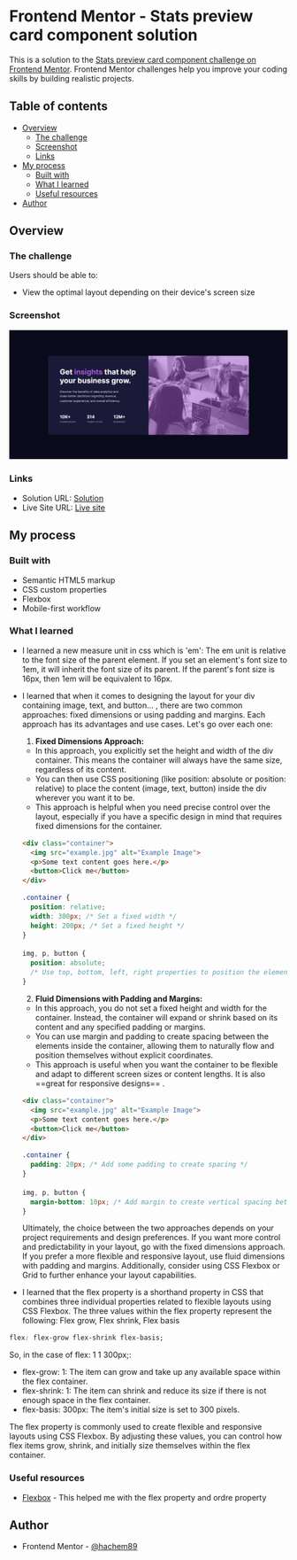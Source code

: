 # Frontend Mentor - Stats preview card component solution

This is a solution to the [Stats preview card component challenge on Frontend Mentor](https://www.frontendmentor.io/challenges/stats-preview-card-component-8JqbgoU62). Frontend Mentor challenges help you improve your coding skills by building realistic projects. 

## Table of contents

- [Overview](#overview)
  - [The challenge](#the-challenge)
  - [Screenshot](#screenshot)
  - [Links](#links)
- [My process](#my-process)
  - [Built with](#built-with)
  - [What I learned](#what-i-learned)
  - [Useful resources](#useful-resources)
- [Author](#author)


## Overview

### The challenge

Users should be able to:

- View the optimal layout depending on their device's screen size

### Screenshot

![](./screenshots/desktop-view.png)


### Links

- Solution URL: [Solution](https://your-solution-url.com)
- Live Site URL: [Live site](https://your-live-site-url.com)

## My process

### Built with

- Semantic HTML5 markup
- CSS custom properties
- Flexbox
- Mobile-first workflow


### What I learned

- I learned a new measure unit in css which is 'em':
The em unit is relative to the font size of the parent element. If you set an element's font size to 1em, it will inherit the font size of its parent. If the parent's font size is 16px, then 1em will be equivalent to 16px.

- I learned that when it comes to designing the layout for your div containing image, text, and button... , there are   two common approaches: fixed dimensions or using padding and margins. Each approach has its advantages and use cases. Let's go over each one:

  1) **Fixed Dimensions Approach:**
  - In this approach, you explicitly set the height and width of the div container. This means the container will always have the same size, regardless of its content.
  - You can then use CSS positioning (like position: absolute or position: relative) to place the content (image, text, button) inside the div wherever you want it to be.
  - This approach is helpful when you need precise control over the layout, especially if you have a specific design in mind that requires fixed dimensions for the container.


  ```html
  <div class="container">
    <img src="example.jpg" alt="Example Image">
    <p>Some text content goes here.</p>
    <button>Click me</button>
  </div>

  ```
  ```css
  .container {
    position: relative;
    width: 300px; /* Set a fixed width */
    height: 200px; /* Set a fixed height */
  }

  img, p, button {
    position: absolute;
    /* Use top, bottom, left, right properties to position the elements inside the container */
  }

  ```

  2) **Fluid Dimensions with Padding and Margins:**

  - In this approach, you do not set a fixed height and width for the container. Instead, the container will expand or shrink based on its content and any specified padding or margins.
  - You can use margin and padding to create spacing between the elements inside the container, allowing them to naturally flow and position themselves without explicit coordinates.
  - This approach is useful when you want the container to be flexible and adapt to different screen sizes or content lengths. It is also ==great for responsive designs== .

  ```html
  <div class="container">
    <img src="example.jpg" alt="Example Image">
    <p>Some text content goes here.</p>
    <button>Click me</button>
  </div>

  ```
  ```css
  .container {
    padding: 20px; /* Add some padding to create spacing */
  }

  img, p, button {
    margin-bottom: 10px; /* Add margin to create vertical spacing between elements */
  }

  ```
  Ultimately, the choice between the two approaches depends on your project requirements and design preferences. If you want more control and predictability in your layout, go with the fixed dimensions approach. If you prefer a more flexible and responsive layout, use fluid dimensions with padding and margins. Additionally, consider using CSS Flexbox or Grid to further enhance your layout capabilities.

- I learned that the flex property is a shorthand property in CSS that combines three individual properties related to flexible layouts using CSS Flexbox. The three values within the flex property represent the following:
Flex grow, Flex shrink, Flex basis

```css
flex: flex-grow flex-shrink flex-basis;

```
  So, in the case of flex: 1 1 300px;:
  - flex-grow: 1: The item can grow and take up any available space within the flex container.
  - flex-shrink: 1: The item can shrink and reduce its size if there is not enough space in the flex container.
  - flex-basis: 300px: The item's initial size is set to 300 pixels.

The flex property is commonly used to create flexible and responsive layouts using CSS Flexbox. By adjusting these values, you can control how flex items grow, shrink, and initially size themselves within the flex container.

### Useful resources

- [Flexbox](https://css-tricks.com/snippets/css/a-guide-to-flexbox/) - This helped me with the flex property and ordre property 

## Author

- Frontend Mentor - [@hachem89](https://www.frontendmentor.io/profile/hachem89)


